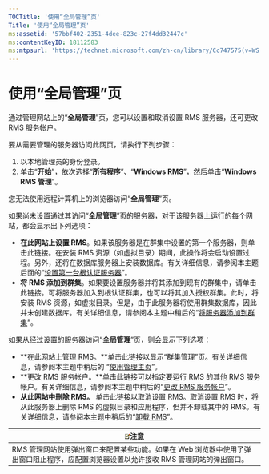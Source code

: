 ```yaml
---
TOCTitle: '使用“全局管理”页'
Title: '使用“全局管理”页'
ms:assetid: '57bbf402-2351-4dee-823c-27f4dd32447c'
ms:contentKeyID: 18112583
ms:mtpsurl: 'https://technet.microsoft.com/zh-cn/library/Cc747575(v=WS.10)'
---
```


使用“全局管理”页
================

通过管理网站上的“**全局管理**”页，您可以设置和取消设置 RMS 服务器，还可更改 RMS 服务帐户。

要从需要管理的服务器访问此网页，请执行下列步骤：

1.  以本地管理员的身份登录。
2.  单击“**开始**”，依次选择“**所有程序**”、“**Windows RMS**”，然后单击“**Windows RMS 管理**”。

您无法使用远程计算机上的浏览器访问“**全局管理**”页。

如果尚未设置通过其访问“**全局管理**”页的服务器，对于该服务器上运行的每个网站，都会显示出下列选项：

-   **在此网站上设置 RMS**。如果该服务器是在群集中设置的第一个服务器，则单击此链接。在安装 RMS 资源（如虚拟目录）期间，此操作将会启动设置过程。另外，还将在数据库服务器上安装数据库。有关详细信息，请参阅本主题后面的“[设置第一台根认证服务器](https://technet.microsoft.com/debc42f3-74ff-4c99-b7a4-4921fccdabc2)”。
-   **将 RMS 添加到群集**。如果要设置服务器并将其添加到现有的群集中，请单击此链接。可将服务器加入到根认证群集，也可以将其加入授权群集。此时，将安装 RMS 资源，如虚拟目录。但是，由于此服务器将使用群集数据库，因此并未创建数据库。有关详细信息，请参阅本主题中稍后的“[将服务器添加到群集](https://technet.microsoft.com/db635238-5528-4bec-9cc6-8244e2b3d733)”。

如果从经过设置的服务器访问“**全局管理**”页，则会显示下列选项：

-   **在此网站上管理 RMS。**单击此链接以显示“群集管理”页。有关详细信息，请参阅本主题中稍后的 “[使用管理主页](https://technet.microsoft.com/6c155977-bd0e-47d6-ac65-1746cddb505e)”。
-   **更改 RMS 服务帐户。**单击此链接可以指定要运行 RMS 的其他 RMS 服务帐户。有关详细信息，请参阅本主题中稍后的“[更改 RMS 服务帐户](https://technet.microsoft.com/f257d66d-b823-41e4-bcb7-7c90eb295238)”。
-   **从此网站中删除 RMS。** 单击此链接以取消设置 RMS。取消设置 RMS 时，将从此服务器上删除 RMS 的虚拟目录和应用程序，但并不卸载其中的 RMS。有关详细信息，请参阅本主题中稍后的“[卸载 RMS](https://technet.microsoft.com/885e3b4f-ea32-466f-9f7f-d8440b0f7c28)”。

| ![](images/Cc747575.note(WS.10).gif)注意                                                                  |
|----------------------------------------------------------------------------------------------------------------------------------------|
| RMS 管理网站使用弹出窗口来配置某些功能。如果在 Web 浏览器中使用了弹出窗口阻止程序，应配置浏览器设置以允许接收 RMS 管理网站的弹出窗口。 |
